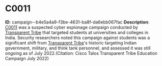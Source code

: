 # C0011

**ID**: campaign--b4e5a4a9-f3be-4631-ba8f-da6ebb067fac
**Description**: [C0011](https://attack.mitre.org/campaigns/C0011) was a suspected cyber espionage campaign conducted by [Transparent Tribe](https://attack.mitre.org/groups/G0134) that targeted students at universities and colleges in India. Security researchers noted this campaign against students was a significant shift from [Transparent Tribe](https://attack.mitre.org/groups/G0134)'s historic targeting Indian government, military, and think tank personnel, and assessed it was still ongoing as of July 2022.(Citation: Cisco Talos Transparent Tribe Education Campaign July 2022) 

